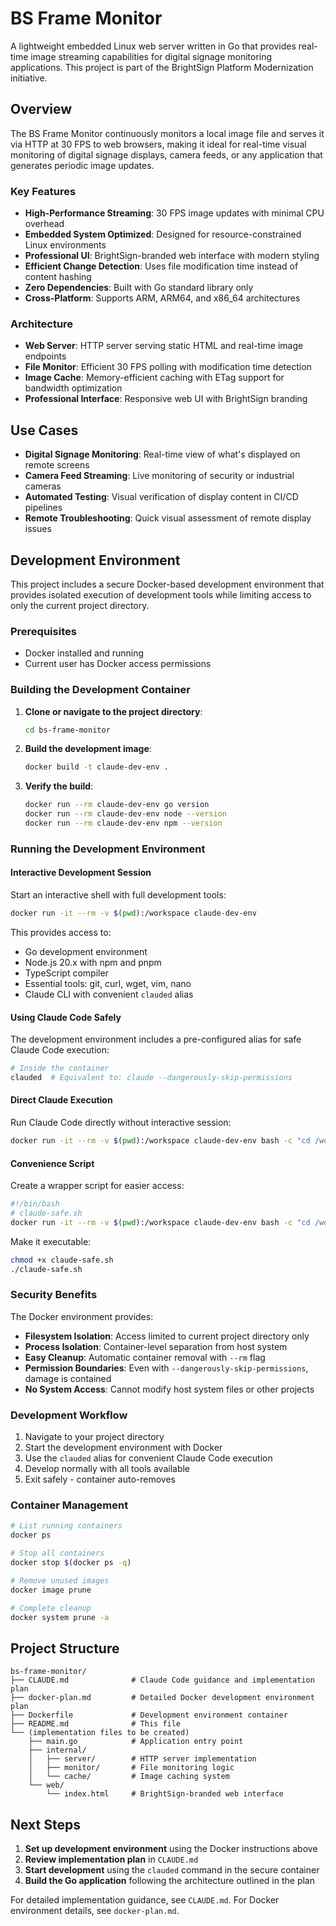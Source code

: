 # BS Frame Monitor

A lightweight embedded Linux web server written in Go that provides real-time image streaming capabilities for digital signage monitoring applications. This project is part of the BrightSign Platform Modernization initiative.

## Overview

The BS Frame Monitor continuously monitors a local image file and serves it via HTTP at 30 FPS to web browsers, making it ideal for real-time visual monitoring of digital signage displays, camera feeds, or any application that generates periodic image updates.

### Key Features

- **High-Performance Streaming**: 30 FPS image updates with minimal CPU overhead
- **Embedded System Optimized**: Designed for resource-constrained Linux environments
- **Professional UI**: BrightSign-branded web interface with modern styling
- **Efficient Change Detection**: Uses file modification time instead of content hashing
- **Zero Dependencies**: Built with Go standard library only
- **Cross-Platform**: Supports ARM, ARM64, and x86_64 architectures

### Architecture

- **Web Server**: HTTP server serving static HTML and real-time image endpoints
- **File Monitor**: Efficient 30 FPS polling with modification time detection
- **Image Cache**: Memory-efficient caching with ETag support for bandwidth optimization
- **Professional Interface**: Responsive web UI with BrightSign branding

## Use Cases

- **Digital Signage Monitoring**: Real-time view of what's displayed on remote screens
- **Camera Feed Streaming**: Live monitoring of security or industrial cameras
- **Automated Testing**: Visual verification of display content in CI/CD pipelines
- **Remote Troubleshooting**: Quick visual assessment of remote display issues

## Development Environment

This project includes a secure Docker-based development environment that provides isolated execution of development tools while limiting access to only the current project directory.

### Prerequisites

- Docker installed and running
- Current user has Docker access permissions

### Building the Development Container

1. **Clone or navigate to the project directory**:
   ```bash
   cd bs-frame-monitor
   ```

2. **Build the development image**:
   ```bash
   docker build -t claude-dev-env .
   ```

3. **Verify the build**:
   ```bash
   docker run --rm claude-dev-env go version
   docker run --rm claude-dev-env node --version
   docker run --rm claude-dev-env npm --version
   ```

### Running the Development Environment

#### Interactive Development Session

Start an interactive shell with full development tools:

```bash
docker run -it --rm -v $(pwd):/workspace claude-dev-env
```

This provides access to:
- Go development environment
- Node.js 20.x with npm and pnpm
- TypeScript compiler
- Essential tools: git, curl, wget, vim, nano
- Claude CLI with convenient `clauded` alias

#### Using Claude Code Safely

The development environment includes a pre-configured alias for safe Claude Code execution:

```bash
# Inside the container
clauded  # Equivalent to: claude --dangerously-skip-permissions
```

#### Direct Claude Execution

Run Claude Code directly without interactive session:

```bash
docker run -it --rm -v $(pwd):/workspace claude-dev-env bash -c "cd /workspace && claude --dangerously-skip-permissions"
```

#### Convenience Script

Create a wrapper script for easier access:

```bash
#!/bin/bash
# claude-safe.sh
docker run -it --rm -v $(pwd):/workspace claude-dev-env bash -c "cd /workspace && claude --dangerously-skip-permissions $*"
```

Make it executable:
```bash
chmod +x claude-safe.sh
./claude-safe.sh
```

### Security Benefits

The Docker environment provides:

- **Filesystem Isolation**: Access limited to current project directory only
- **Process Isolation**: Container-level separation from host system
- **Easy Cleanup**: Automatic container removal with `--rm` flag
- **Permission Boundaries**: Even with `--dangerously-skip-permissions`, damage is contained
- **No System Access**: Cannot modify host system files or other projects

### Development Workflow

1. Navigate to your project directory
2. Start the development environment with Docker
3. Use the `clauded` alias for convenient Claude Code execution
4. Develop normally with all tools available
5. Exit safely - container auto-removes

### Container Management

```bash
# List running containers
docker ps

# Stop all containers
docker stop $(docker ps -q)

# Remove unused images
docker image prune

# Complete cleanup
docker system prune -a
```

## Project Structure

```
bs-frame-monitor/
├── CLAUDE.md              # Claude Code guidance and implementation plan
├── docker-plan.md         # Detailed Docker development environment plan
├── Dockerfile             # Development environment container
├── README.md              # This file
└── (implementation files to be created)
    ├── main.go            # Application entry point
    ├── internal/
    │   ├── server/        # HTTP server implementation
    │   ├── monitor/       # File monitoring logic
    │   └── cache/         # Image caching system
    └── web/
        └── index.html     # BrightSign-branded web interface
```

## Next Steps

1. **Set up development environment** using the Docker instructions above
2. **Review implementation plan** in `CLAUDE.md`
3. **Start development** using the `clauded` command in the secure container
4. **Build the Go application** following the architecture outlined in the plan

For detailed implementation guidance, see `CLAUDE.md`. For Docker environment details, see `docker-plan.md`.